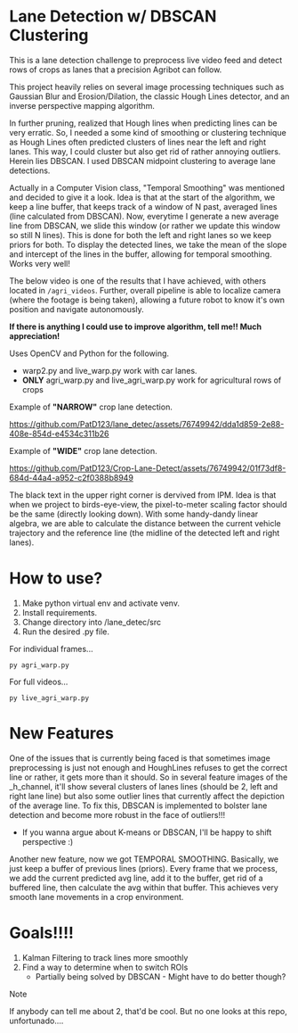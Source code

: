 # Lane Detection w/ DBSCAN Clustering
This is a lane detection challenge to preprocess live video feed and detect rows of crops as
lanes that a precision Agribot can follow. 

This project heavily relies on several image processing techniques such as Gaussian Blur and Erosion/Dilation, the classic Hough Lines
detector, and an inverse perspective mapping algorithm.

In further pruning, realized that Hough lines when predicting lines can be very erratic. So, I needed a some kind of smoothing or 
clustering technique as Hough Lines often predicted clusters of lines near the left and right lanes. This way, I could cluster but 
also get rid of rather annoying outliers. Herein lies DBSCAN. I used DBSCAN midpoint clustering to average lane detections.

Actually in a Computer Vision class, "Temporal Smoothing" was mentioned and decided to give it a look. Idea is that at the start
of the algorithm, we keep a line buffer, that keeps track of a window of N past, averaged lines (line calculated from DBSCAN).
Now, everytime I generate a new average line from DBSCAN, we slide this window (or rather we update this window so still N lines).
This is done for both the left and right lanes so we keep priors for both. To display the detected lines, we take the mean of the slope
and intercept of the lines in the buffer, allowing for temporal smoothing. Works very well!

The below video is one of the results that I have achieved, with others located in `/agri_videos`. Further, 
overall pipeline is able to localize camera (where the footage is being taken), allowing a future robot
to know it's own position and navigate autonomously.

**If there is anything I could use to improve algorithm, tell me!! Much appreciation!**

Uses OpenCV and Python for the following.

- warp2.py and live_warp.py work with car lanes.
- **ONLY** agri_warp.py and live_agri_warp.py work for agricultural rows of crops

Example of **"NARROW"** crop lane detection.

https://github.com/PatD123/lane_detec/assets/76749942/dda1d859-2e88-408e-854d-e4534c311b26

Example of **"WIDE"** crop lane detection.

https://github.com/PatD123/Crop-Lane-Detect/assets/76749942/01f73df8-684d-44a4-a952-c2f0388b8949

The black text in the upper right corner is dervived from IPM. Idea is that when we project to
birds-eye-view, the pixel-to-meter scaling factor should be the same (directly looking down). With
some handy-dandy linear algebra, we are able to calculate the distance between the current vehicle
trajectory and the reference line (the midline of the detected left and right lanes). 
# How to use?
1. Make python virtual env and activate venv.
2. Install requirements.
3. Change directory into /lane_detec/src
4. Run the desired .py file.

For individual frames...
```
py agri_warp.py
```
For full videos...
```
py live_agri_warp.py
```

# New Features
One of the issues that is currently being faced is that sometimes image preprocessing is
just not enough and HoughLines refuses to get the correct line or rather, it gets more
than it should. So in several feature images of the _h_channel, it'll show several clusters
of lanes lines (should be 2, left and right lane line) but also some outlier lines that 
currently affect the depiction of the average line. To fix this, DBSCAN is implemented
to bolster lane detection and become more robust in the face of outliers!!!

- If you wanna argue about K-means or DBSCAN, I'll be happy to shift perspective :)

Another new feature, now we got TEMPORAL SMOOTHING. Basically, we just keep a buffer of 
previous lines (priors). Every frame that we process, we add the current predicted avg line,
add it to the buffer, get rid of a buffered line, then calculate the avg within that buffer.
This achieves very smooth lane movements in a crop environment.

# Goals!!!!
1. Kalman Filtering to track lines more smoothly
2. Find a way to determine when to switch ROIs
   - Partially being solved by DBSCAN - Might have to do better though?

> [!NOTE] 
If anybody can tell me about 2, that'd be cool. But no one looks
at this repo, unfortunado.... 

